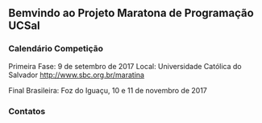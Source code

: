 ## Bemvindo ao Projeto Maratona de Programação UCSal




### Calendário Competição

Primeira Fase: 9 de setembro de 2017
Local: Universidade Católica do Salvador
http://www.sbc.org.br/maratina

Final Brasileira: Foz do Iguaçu, 10 e 11 de novembro de 2017

### Contatos
